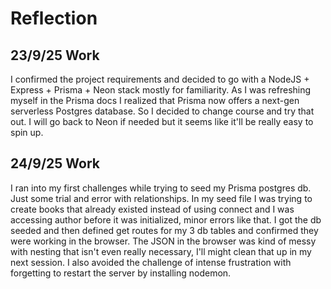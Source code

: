 # Reflection

## 23/9/25 Work 
I confirmed the project requirements and decided to go with a NodeJS + Express + Prisma + Neon stack mostly for familiarity. As I was refreshing myself in the Prisma docs I realized that Prisma now offers a next-gen serverless Postgres database. So I decided to change course and try that out. I will go back to Neon if needed but it seems like it'll be really easy to spin up.

## 24/9/25 Work
I ran into my first challenges while trying to seed my Prisma postgres db. Just some trial and error with relationships. In my seed file I was trying to create books that already existed instead of using connect and I was accessing author before it was initialized, minor errors like that. I got the db seeded and then defined get routes for my 3 db tables and confirmed they were working in the browser. The JSON in the browser was kind of messy with nesting that isn't even really necessary, I'll might clean that up in my next session. I also avoided the challenge of intense frustration with forgetting to restart the server by installing nodemon.